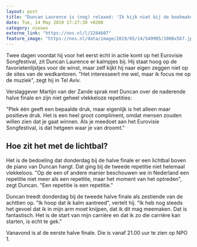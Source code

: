 ```yaml
---
layout: post
title: "Duncan Laurence is (nog) relaxed: 'Ik kijk niet bij de bookmakers'"
date: Tue, 14 May 2019 17:27:30 +0200
category: nieuws
externe_link: "https://nos.nl/l/2284607"
feature_image: "https://nos.nl/data/image/2019/05/14/549905/1008x567.jpg"
---
```


<p>Twee dagen voordat hij voor het eerst écht in actie komt op het Eurovisie Songfestival, zit Duncan Laurence er kalmpjes bij. Hij staat hoog op de favorietenlijstjes voor de winst, maar zelf kijkt hij naar eigen zeggen niet op de sites van de wedkantoren. "Het interesseert me wel, maar ik focus me op de muziek", zegt hij in Tel Aviv.</p>
<p>Verslaggever Martijn van der Zande sprak met Duncan over de naderende halve finale en zijn niet geheel vlekkeloze repetities:</p>
<p>"Plek één geeft een bepaalde druk, maar eigenlijk is het alleen maar positieve druk. Het is een heel groot compliment, omdat mensen zouden willen zien dat je gaat winnen. Als je meedoet aan het Eurovisie Songfestival, is dat hetgeen waar je van droomt."</p>
<h2>Hoe zit het met de lichtbal?</h2>
<p>Het is de bedoeling dat donderdag bij de halve finale er een lichtbal boven de piano van Duncan hangt. Dat ging bij de tweede repetitie niet helemaal vlekkeloos. "Op de een of andere manier beschouwen we in Nederland een repetitie niet meer als een repetitie, maar het moment van het optreden", zegt Duncan. "Een repetitie is een repetitie."</p>
<p>Duncan treedt donderdag bij de tweede halve finale als zestiende van de achttien op. "Ik hoop dat ik kalm aantreed", vertelt hij. "Ik heb nog steeds het gevoel dat ik in mijn arm moet knijpen, dat ik dit mag meemaken. Dat is fantastisch. Het is de start van mijn carrière en dat ik zo die carrière kan starten, is echt te gek."</p>
<p>Vanavond is al de eerste halve finale. Die is vanaf 21.00 uur te zien op NPO 1.</p>
